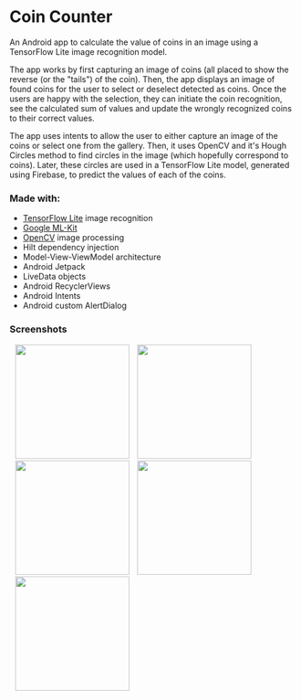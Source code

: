 # Coin Counter

An Android app to calculate the value of coins in an image using a
TensorFlow Lite image recognition model.

The app works by first capturing an image of coins (all placed to show
the reverse (or the "tails") of the coin). Then, the app displays an image
of found coins for the user to select or deselect detected as coins.
Once the users are happy with the selection, they can initiate the coin
recognition, see the calculated sum of values and update the wrongly
recognized coins to their correct values.

The app uses intents to allow the user to either capture an image of the
coins or select one from the gallery. Then, it uses OpenCV and it's
Hough Circles method to find circles in the image (which hopefully
correspond to coins). Later, these circles are used in a TensorFlow Lite
model, generated using Firebase, to predict the values of each of the
coins.

### Made with:
* [TensorFlow Lite](https://www.tensorflow.org/lite) image recognition
* [Google ML-Kit](https://developers.google.com/ml-kit)
* [OpenCV](https://opencv.org/) image processing
* Hilt dependency injection
* Model-View-ViewModel architecture
* Android Jetpack
* LiveData objects
* Android RecyclerViews
* Android Intents
* Android custom AlertDialog

### Screenshots

  <p align="left">
    <img src="../assets/coin_selection.jpg" width="200" style="padding-left: 10px"/>
    <img src="../assets/coin_selection_2.jpg" width="200" style="padding-left: 10px"/>
    <img src="../assets/results1.jpg" width="200" style="padding-left: 10px"/>
    <img src="../assets/change_value1.jpg" width="200" style="padding-left: 10px"/>
    <img src="../assets/change_value2.jpg" width="200" style="padding-left: 10px"/>
  </p>
